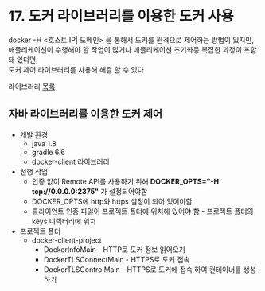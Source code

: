 # 17. 도커 라이브러리를 이용한 도커 사용

docker -H <호스트 IP| 도메인> 을 통해서 도커를 원격으로 제어하는 방법이 있지만,  
애플리케이션이 수행해야 할 작업이 많거나 애플리케이션 초기화등 복잡한 과정이 포함돼 있다면,  
도커 제어 라이브러리를 사용해 해결 할 수 있다.

라이브러리 [목록](https://docs.docker.com/engine/api/sdk/)  

## 자바 라이브러리를 이용한 도커 제어
- 개발 환경
    - java 1.8
    - gradle 6.6
    - docker-client 라이브러리
- 선행 작업
    - 인증 없이 Remote API를 사용하기 위해 **DOCKER_OPTS=\"-H tcp://0.0.0.0:2375\"** 가 설정되어야함
    - DOCKER_OPTS에 http와 https 설정이 되어 있어야함
    - 클라이언트 인증 파일이 프로젝트 폴더에 위치해 있어야 함 - 프로젝트 폴터의 keys 디렉터리에 위치
- 프로젝트 폴더
    - docker-client-project
        - DockerInfoMain - HTTP로 도커 정보 읽어오기 
        - DockerTLSConnectMain - HTTPS로 도커 접속
        - DockerTLSControlMain - HTTPS로 도커에 접속 하여 컨테이너를 생성하기